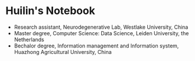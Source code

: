 # Huilin's Notebook

- Research assistant, Neurodegenerative Lab, Westlake University, China
- Master degree, Computer Science: Data Science, Leiden University, the Netherlands
- Bechalor degree, Information management and Information system, Huazhong Agricultural University, China
